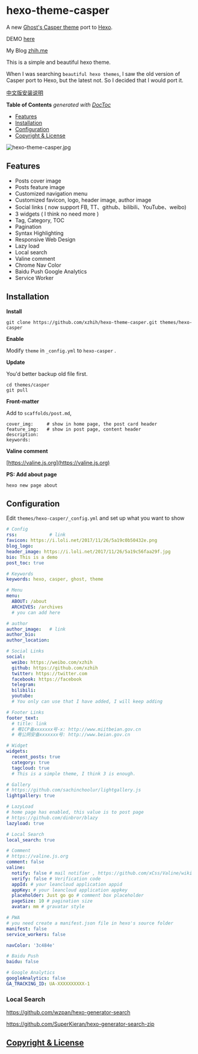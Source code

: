 hexo-theme-casper
===

A new [Ghost's Casper theme](https://github.com/TryGhost/Casper) port to [Hexo](https://hexo.io).

DEMO [here](https://xzhih.github.io/hexo-theme-casper/)

My Blog [zhih.me](https://zhih.me/)

This is a simple and beautiful hexo theme.

When I was searching `beautiful hexo themes`, I saw the old version of Casper port to Hexo, but the latest not. So I decided that I would port it.

[中文版安装说明](https://zhih.me/hexo-casper-usage/)

<!-- START doctoc generated TOC please keep comment here to allow auto update -->
<!-- DON'T EDIT THIS SECTION, INSTEAD RE-RUN doctoc TO UPDATE -->
**Table of Contents**  *generated with [DocToc](https://github.com/thlorenz/doctoc)*

- [Features](#features)
- [Installation](#installation)
- [Configuration](#configuration)
- [Copyright & License](#copyright--license)

<!-- END doctoc generated TOC please keep comment here to allow auto update -->

![hexo-theme-casper.jpg](https://i.loli.net/2018/11/05/5be0665656ea9.jpg)

## Features

- Posts cover image
- Posts feature image
- Customized navigation menu 
- Customized favicon, logo, header image, author image
- Social links ( now support FB, TT、github、bilibili、YouTube、weibo) 
- 3 widgets ( I think no need more )
- Tag, Category, TOC 
- Pagination
- Syntax Highlighting 
- Responsive Web Design
- Lazy load
- Local search
- Valine comment
- Chrome Nav Color
- Baidu Push Google Analytics
- Service Worker

## Installation

**Install**

```
git clone https://github.com/xzhih/hexo-theme-casper.git themes/hexo-casper
```

**Enable**

Modify `theme` in `_config.yml` to `hexo-casper` .

**Update**

You'd better backup old file first.

```
cd themes/casper 
git pull
```

**Front-matter**

Add to `scaffolds/post.md`, 

```
cover_img:     # show in home page, the post card header
feature_img:   # show in post page, content header
description: 
keywords: 
```

**Valine comment**

[https://valine.js.org](https://valine.js.org)

**PS: Add about page**

```
hexo new page about
```

## Configuration

Edit `themes/hexo-casper/_config.yml` and set up what you want to show

```yaml
# Config
rss:            # link
favicon: https://i.loli.net/2017/11/26/5a19c0b50432e.png
blog_logo: 
header_image: https://i.loli.net/2017/11/26/5a19c56faa29f.jpg
bio: This is a demo
post_toc: true

# Keywords
keywords: hexo, casper, ghost, theme

# Menu
menu:
  ABOUT: /about
  ARCHIVES: /archives
  # you can add here

# author
author_image:   # link
author_bio: 
author_location: 

# Social Links
social:
  weibo: https://weibo.com/xzhih
  github: https://github.com/xzhih
  twitter: https://twitter.com
  facebook: https://facebook
  telegram: 
  bilibili: 
  youtube: 
  # You only can use that I have added, I will keep adding

# Footer Links
footer_text: 
  # title: link
  # 粤ICP备xxxxxxx号-x: http://www.miitbeian.gov.cn
  # 粤公网安备xxxxxxx号: http://www.beian.gov.cn

# Widget
widgets:
  recent_posts: true
  category: true
  tagcloud: true
  # This is a simple theme, I think 3 is enough.

# Gallery
# https://github.com/sachinchoolur/lightgallery.js
lightgallery: true

# LazyLoad
# home page has enabled, this value is to post page
# https://github.com/dinbror/blazy
lazyload: true

# Local Search
local_search: true

# Comment
# https://valine.js.org
comment: false
valine:
  notify: false # mail notifier , https://github.com/xCss/Valine/wiki 
  verify: false # Verification code
  appId: # your leancloud application appid
  appKey: # your leancloud application appkey
  placeholder: Just go go # comment box placeholder
  pageSize: 10 # pagination size
  avatar: mm # gravatar style

# PWA
# you need create a manifest.json file in hexo's source folder
manifest: false
service_workers: false

navColor: '3c484e'

# Baidu Push
baidu: false

# Google Analytics
googleAnalytics: false
GA_TRACKING_ID: UA-XXXXXXXXXX-1

```

### Local Search

https://github.com/wzpan/hexo-generator-search 

https://github.com/SuperKieran/hexo-generator-search-zip

## [Copyright & License](https://github.com/TryGhost/Casper/blob/master/LICENSE)
